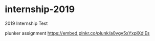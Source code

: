 # internship-2019
2019 Internship Test

plunker assignment 
https://embed.plnkr.co/plunk/a0vgv5xYxplXdIEs
